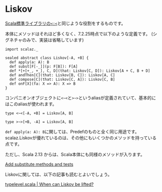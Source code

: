 # Liskov

[Scala標準ライブラリの`<:<`](https://github.com/scala/scala/blob/v2.12.6/src/library/scala/Predef.scala#L480-L500)と同じような役割をするものです。

本体にメソッドはそれほど多くなく、7.2.25時点で以下のような定義です。
(シグネチャのみで、実装は省略しています)

```tut:invisible
import scalaz._
```

```tut:silent
sealed abstract class Liskov[-A, +B] {
  def apply(a: A): B
  def subst[F[-_]](p: F[B]): F[A]
  def *[+[+_, +_], C, D](that: Liskov[C, D]): Liskov[A + C, B + D]
  def andThen[C](that: Liskov[B, C]): Liskov[A, C]
  def compose[C](that: Liskov[C, A]): Liskov[C, B]
  def onF[X](fa: X => A): X => B
}
```

コンパニオンオブジェクトに`<~<`と`>~>`というaliasが定義されていて、基本的にはこのaliasが使われます。


```tut:silent
type <~<[-A, +B] = Liskov[A, B]

type >~>[+B, -A] = Liskov[A, B]
```

`def apply(a: A): B`に関しては、Predefのものと全く同じ用途です。scalaz.Liskovが優れているのは、その他にもいくつかのメソッドを持っている点です。

ただし、Scala 2.13 からは、Scala本体にも同様のメソッドが入ります。

[Add substitute methods and tests](https://github.com/scala/scala/commit/0c9f08068dfd4b49239fe68b95eaa3ea9341554f)

Liskovに関しては、以下の記事も読むとよいでしょう。

[typelevel.scala | When can Liskov be lifted?](https://typelevel.org/blog/2014/03/09/liskov_lifting.html)

